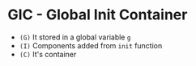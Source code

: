 # GIC - Global Init Container
- `(G)` It stored in a global variable `g`
- `(I)` Components added from `init` function
- `(C)` It's container


